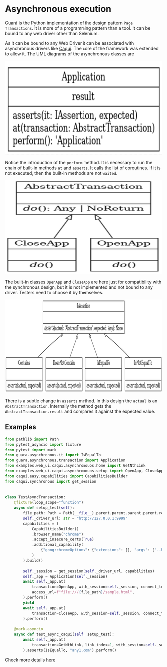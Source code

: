 # Asynchronous execution
Guará is the Python implementation of the design pattern `Page Transactions`. It is more of a programming pattern than a tool. It can be bound to any web driver other than Selenium.

As it can be bound to any Web Driver it can be associated with asynchronous drivers like [Caqui](https://github.com/douglasdcm/caqui). The core of the framework was extended to allow it. The UML diagrams of the asynchronous classes are

<p align="center">
    <img src="https://github.com/douglasdcm/guara/blob/main/docs/images/async/uml_application.png?raw=true" width="800" height="300" />
</p>

Notice the introduction of the `perform` method. It is necessary to run the chain of built-in methods `at` and `asserts`. It calls the list of coroutines. If it is not executed, then the built-in methods are not `waited`.

<p align="center">
    <img src="https://github.com/douglasdcm/guara/blob/main/docs/images/async/uml_abstract_transaction.png?raw=true" width="600" height="300" />
</p>

The built-in classes `OpenApp` and `CloseApp` are here just for compatibility with the synchronous design, but it is not implemented and not bound to any driver. Testers need to choose it by themselves.

<p align="center">
    <img src="https://github.com/douglasdcm/guara/blob/main/docs/images/async/uml_iassertion.png?raw=true" width="800" height="300" />
</p>

There is a subtle change in `asserts` method. In this design the `actual` is an `AbstractTransaction`. Internally the method gets the `AbstractTransaction.result` and compares it against the expected value.

## Examples

```python
from pathlib import Path
from pytest_asyncio import fixture
from pytest import mark
from guara.asynchronous.it import IsEqualTo
from guara.asynchronous.transaction import Application
from examples.web_ui.caqui.asynchronouos.home import GetNthLink
from examples.web_ui.caqui.asynchronouos.setup import OpenApp, CloseApp
from caqui.easy.capabilities import CapabilitiesBuilder
from caqui.synchronous import get_session


class TestAsyncTransaction:
    @fixture(loop_scope="function")
    async def setup_test(self):
        file_path: Path = Path(__file__).parent.parent.parent.parent.resolve()
        self._driver_url: str = "http://127.0.0.1:9999"
        capabilities = (
            CapabilitiesBuilder()
            .browser_name("chrome")
            .accept_insecure_certs(True)
            .additional_capability(
                {"goog:chromeOptions": {"extensions": [], "args": ["--headless"]}}
            )
        ).build()

        self._session = get_session(self._driver_url, capabilities)
        self._app = Application(self._session)
        await self._app.at(
            transaction=OpenApp, with_session=self._session, connect_to_driver=self._driver_url,
            access_url=f"file:///{file_path}/sample.html",
        ).perform()
        yield
        await self._app.at(
            transaction=CloseApp, with_session=self._session, connect_to_driver=self._driver_url,
        ).perform()

    @mark.asyncio
    async def test_async_caqui(self, setup_test):
        await self._app.at(
            transaction=GetNthLink, link_index=1, with_session=self._session, connect_to_driver=self._driver_url,
        ).asserts(IsEqualTo, "any1.com").perform()
```

Check more details [here](https://github.com/douglasdcm/guara/blob/main/examples/web_ui/caqui/asynchronouos/test_async.py)
